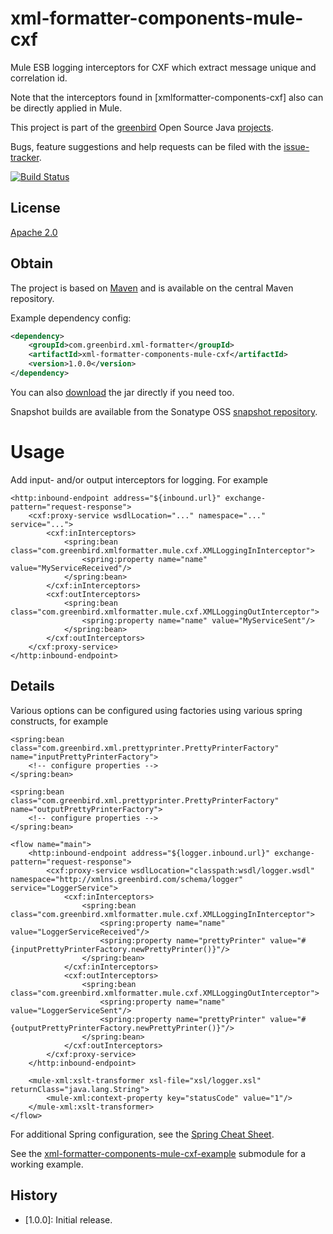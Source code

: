 # xml-formatter-components-mule-cxf
Mule ESB logging interceptors for CXF which extract message unique and correlation id. 

Note that the interceptors found in [xmlformatter-components-cxf] also can be directly applied in Mule.

This project is part of the [greenbird] Open Source Java [projects].

Bugs, feature suggestions and help requests can be filed with the [issue-tracker].

[![Build Status][build-badge]][build-link]

## License
[Apache 2.0]

## Obtain
The project is based on [Maven] and is available on the central Maven repository.

Example dependency config:

```xml
<dependency>
    <groupId>com.greenbird.xml-formatter</groupId>
    <artifactId>xml-formatter-components-mule-cxf</artifactId>
    <version>1.0.0</version>
</dependency>
```

You can also [download] the jar directly if you need too.

Snapshot builds are available from the Sonatype OSS [snapshot repository].
# Usage
Add input- and/or output interceptors for logging. For example

	<http:inbound-endpoint address="${inbound.url}" exchange-pattern="request-response">
        <cxf:proxy-service wsdlLocation="..." namespace="..." service="...">
            <cxf:inInterceptors>
                <spring:bean class="com.greenbird.xmlformatter.mule.cxf.XMLLoggingInInterceptor">
                    <spring:property name="name" value="MyServiceReceived"/>
                </spring:bean>
            </cxf:inInterceptors>
            <cxf:outInterceptors>
                <spring:bean class="com.greenbird.xmlformatter.mule.cxf.XMLLoggingOutInterceptor">
                    <spring:property name="name" value="MyServiceSent"/>
                </spring:bean>
            </cxf:outInterceptors>
        </cxf:proxy-service>
	</http:inbound-endpoint>
                
## Details
Various options can be configured using factories using various spring constructs, for example

	<spring:bean class="com.greenbird.xml.prettyprinter.PrettyPrinterFactory" name="inputPrettyPrinterFactory">
		<!-- configure properties -->
	</spring:bean>    	
	
	<spring:bean class="com.greenbird.xml.prettyprinter.PrettyPrinterFactory" name="outputPrettyPrinterFactory">
		<!-- configure properties -->
	</spring:bean>    	

    <flow name="main">
		<http:inbound-endpoint address="${logger.inbound.url}" exchange-pattern="request-response">
            <cxf:proxy-service wsdlLocation="classpath:wsdl/logger.wsdl" namespace="http://xmlns.greenbird.com/schema/logger" service="LoggerService">
                <cxf:inInterceptors>
                    <spring:bean class="com.greenbird.xmlformatter.mule.cxf.XMLLoggingInInterceptor">
                        <spring:property name="name" value="LoggerServiceReceived"/>
                        <spring:property name="prettyPrinter" value="#{inputPrettyPrinterFactory.newPrettyPrinter()}"/>
                    </spring:bean>
                </cxf:inInterceptors>
                <cxf:outInterceptors>
                    <spring:bean class="com.greenbird.xmlformatter.mule.cxf.XMLLoggingOutInterceptor">
                        <spring:property name="name" value="LoggerServiceSent"/>
                        <spring:property name="prettyPrinter" value="#{outputPrettyPrinterFactory.newPrettyPrinter()}"/>
                    </spring:bean>
                </cxf:outInterceptors>
            </cxf:proxy-service>
		</http:inbound-endpoint>
		
		<mule-xml:xslt-transformer xsl-file="xsl/logger.xsl" returnClass="java.lang.String">
			<mule-xml:context-property key="statusCode" value="1"/>
		</mule-xml:xslt-transformer>
    </flow>

For additional Spring configuration, see the [Spring Cheat Sheet].

See the [xml-formatter-components-mule-cxf-example] submodule for a working example.
## History
- [1.0.0]: Initial release.


[greenbird]:           http://greenbird.com/
[issue-tracker]:       https://github.com/greenbird/greenbird-xml-formatter-components/issues
[Apache 2.0]:          http://www.apache.org/licenses/LICENSE-2.0.html
[projects]:            http://greenbird.github.io/
[Maven]:               http://maven.apache.org/
[download]:            http://search.maven.org/#search|ga|1|greenbird-xml-formatter-components
[build-badge]:         https://build.greenbird.com/job/greenbird-xml-formatter-components/badge/icon
[build-link]:          https://build.greenbird.com/job/greenbird-xml-formatter-components/
[snapshot repository]: https://oss.sonatype.org/content/repositories/snapshots/com/greenbird/greenbird-xml-formatter-components
[xml-formatter-components-mule-cxf-example]: https://github.com/greenbird/greenbird-xml-formatter-components/mule-cxf-example
[xml-formatter-components-cxf]: https://github.com/greenbird/greenbird-xml-formatter-components/cxf
[Spring Cheat Sheet]:  ./../spring.cheat.sheet.md
